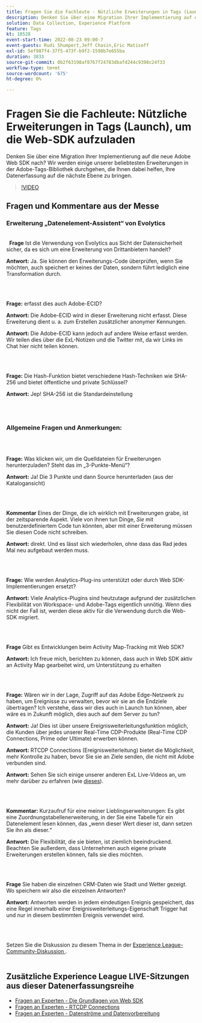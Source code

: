 ```yaml
---
title: Fragen Sie die Fachleute - Nützliche Erweiterungen in Tags (Launch), um die Web-SDK aufzuladen.
description: Denken Sie über eine Migration Ihrer Implementierung auf die neue Adobe Web SDK nach?  Wir werden einige unserer beliebtesten Erweiterungen in der Adobe-Tags-Bibliothek durchgehen, die Ihnen dabei helfen, Ihre Datenerfassung auf die nächste Ebene zu bringen.
solution: Data Collection, Experience Platform
feature: Tags
kt: 10528
event-start-time: 2022-08-23 09:00-7
event-guests: Rudi Shumpert,Jeff Chasin,Eric Matisoff
exl-id: 5ef987f4-37f5-473f-b9f2-1598b7e655ba
duration: 3833
source-git-commit: 0b2f63198af8767f24783dbafd244c9398c24f33
workflow-type: tm+mt
source-wordcount: '675'
ht-degree: 0%

---
```


# Fragen Sie die Fachleute: Nützliche Erweiterungen in Tags (Launch), um die Web-SDK aufzuladen

Denken Sie über eine Migration Ihrer Implementierung auf die neue Adobe Web SDK nach?  Wir werden einige unserer beliebtesten Erweiterungen in der Adobe-Tags-Bibliothek durchgehen, die Ihnen dabei helfen, Ihre Datenerfassung auf die nächste Ebene zu bringen.

>[!VIDEO](https://video.tv.adobe.com/v/346610/?quality=12&learn=on)

## Fragen und Kommentare aus der Messe

### Erweiterung „Datenelement-Assistent“ von Evolytics

<br> 
**Frage** Ist die Verwendung von Evolytics aus Sicht der Datensicherheit sicher, da es sich um eine Erweiterung von Drittanbietern handelt?

**Antwort:** Ja. Sie können den Erweiterungs-Code überprüfen, wenn Sie möchten, auch speichert er keines der Daten, sondern führt lediglich eine Transformation durch.

<br> 

**Frage:** erfasst dies auch Adobe-ECID?

**Antwort:** Die Adobe-ECID wird in dieser Erweiterung nicht erfasst. Diese Erweiterung dient u. a. zum Erstellen zusätzlicher anonymer Kennungen.

**Antwort:** Die Adobe-ECID kann jedoch auf andere Weise erfasst werden. Wir teilen dies über die ExL-Notizen und die Twitter mit, da wir Links im Chat hier nicht teilen können.

<br> 

**Frage:** Die Hash-Funktion bietet verschiedene Hash-Techniken wie SHA-256 und bietet öffentliche und private Schlüssel?

**Antwort:** Jep! SHA-256 ist die Standardeinstellung

<br> 

### Allgemeine Fragen und Anmerkungen:

<br> 

**Frage:** Was klicken wir, um die Quelldateien für Erweiterungen herunterzuladen? Steht das im „3-Punkte-Menü“?

**Antwort:** Ja! Die 3 Punkte und dann Source herunterladen (aus der Katalogansicht)

<br> 

**Kommentar** Eines der Dinge, die ich wirklich mit Erweiterungen grabe, ist der zeitsparende Aspekt. Viele von ihnen tun Dinge, *Sie* mit benutzerdefiniertem Code tun könnten, aber mit einer Erweiterung müssen Sie diesen Code nicht schreiben.

**Antwort:** direkt. Und es lässt sich wiederholen, ohne dass das Rad jedes Mal neu aufgebaut werden muss.

<br> 

**Frage:** Wie werden Analytics-Plug-ins unterstützt oder durch Web SDK-Implementierungen ersetzt?

**Antwort:** Viele Analytics-Plugins sind heutzutage aufgrund der zusätzlichen Flexibilität von Workspace- und Adobe-Tags eigentlich unnötig. Wenn dies nicht der Fall ist, werden diese aktiv für die Verwendung durch die Web-SDK migriert.

<br> 

**Frage** Gibt es Entwicklungen beim Activity Map-Tracking mit Web SDK?

**Antwort:** Ich freue mich, berichten zu können, dass auch in Web SDK aktiv an Activity Map gearbeitet wird, um Unterstützung zu erhalten

<br> 

**Frage:** Wären wir in der Lage, Zugriff auf das Adobe Edge-Netzwerk zu haben, um Ereignisse zu verwalten, bevor wir sie an die Endziele übertragen? Ich verstehe, dass wir dies auch in Launch tun können, aber wäre es in Zukunft möglich, dies auch auf dem Server zu tun?

**Antwort:** Ja! Dies ist über unsere Ereignisweiterleitungsfunktion möglich, die Kunden über jedes unserer Real-Time CDP-Produkte (Real-Time CDP Connections, Prime oder Ultimate) erwerben können.

**Antwort:** RTCDP Connections (Ereignisweiterleitung) bietet die Möglichkeit, mehr Kontrolle zu haben, bevor Sie sie an Ziele senden, die nicht mit Adobe verbunden sind.

**Antwort:** Sehen Sie sich einige unserer anderen ExL Live-Videos an, um mehr darüber zu erfahren (wie [dieses](exl-live-episode-06-23-22.md)).

<br> 

**Kommentar:** Kurzaufruf für eine meiner Lieblingserweiterungen: Es gibt eine Zuordnungstabellenerweiterung, in der Sie eine Tabelle für ein Datenelement lesen können, das „wenn dieser Wert dieser ist, dann setzen Sie ihn als dieser.“

**Antwort:** Die Flexibilität, die sie bieten, ist ziemlich beeindruckend. Beachten Sie außerdem, dass Unternehmen auch eigene private Erweiterungen erstellen können, falls sie dies möchten.

<br> 

**Frage** Sie haben die einzelnen CRM-Daten wie Stadt und Wetter gezeigt. Wo speichern wir also die einzelnen Antworten?

**Antwort:** Antworten werden in jedem eindeutigen Ereignis gespeichert, das eine Regel innerhalb einer Ereignisweiterleitungs-Eigenschaft Trigger hat und nur in diesem bestimmten Ereignis verwendet wird.

<br> 

Setzen Sie die Diskussion zu diesem Thema in der [Experience League-Community-Diskussion &#x200B;](https://experienceleaguecommunities.adobe.com/t5/adobe-experience-platform/experience-league-live-post-session-discussion-useful-extensions/m-p/542620?profile.language=de#M240).
<br> 

## Zusätzliche Experience League LIVE-Sitzungen aus dieser Datenerfassungsreihe

* [Fragen an Experten - Die Grundlagen von Web SDK](exl-live-episode-05-26-22.md)
* [Fragen an Experten - RTCDP Connections](exl-live-episode-06-23-22.md)
* [Fragen an Experten - Datenströme und Datenvorbereitung](exl-live-episode-07-21-22.md)

